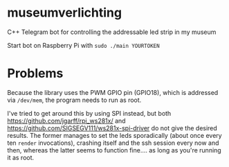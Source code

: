# museumverlichting
C++ Telegram bot for controlling the addressable led strip in my museum

Start bot on Raspberry Pi with `sudo ./main YOURTOKEN`

# Problems
Because the library uses the PWM GPIO pin (GPIO18), which is addressed via `/dev/mem`, the program needs to run as root.

I've tried to get around this by using SPI instead, but both https://github.com/jgarff/rpi_ws281x/ and https://github.com/SIGSEGV111/ws281x-spi-driver do not give the desired results. The former manages to set the leds sporadically (about once every ten `render` invocations), crashing itself and the ssh session every now and then, whereas the latter seems to function fine.... as long as you're running it as root.
